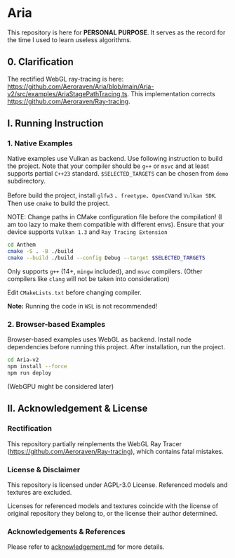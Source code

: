 # Aria

This repository is here for **PERSONAL PURPOSE**. It serves as the record for the time I used to learn useless algorithms.



## 0. Clarification

The rectified WebGL ray-tracing is here: https://github.com/Aeroraven/Aria/blob/main/Aria-v2/src/examples/AriaStagePathTracing.ts. This implementation corrects https://github.com/Aeroraven/Ray-tracing.



## I. Running Instruction

### 1. Native Examples

Native examples use Vulkan as backend. Use following instruction to build the project. Note that your compiler should be `g++` or `msvc` and at least supports partial `C++23` standard. `$SELECTED_TARGETS` can be chosen from `demo` subdirectory.

Before build the project, install `glfw3` 、`freetype`、`OpenCV`and `Vulkan SDK`. Then use `cmake` to build the project.

NOTE: Change paths in CMake configuration file before the compilation! (I am too lazy to make them compatible with different envs). Ensure that your device supports `Vulkan 1.3` and `Ray Tracing Extension`

```bash
cd Anthem
cmake -S . -B ./build
cmake --build ./build --config Debug --target $SELECTED_TARGETS
```

Only supports `g++` (14+, `mingw` included), and `msvc` compilers. (Other compilers like `clang` will not be taken into consideration)

Edit `CMakeLists.txt` before changing compiler.

**Note:** Running the code in `WSL` is not recommended!

### 2. Browser-based Examples

Browser-based examples uses WebGL as backend. Install node dependencies before running this project. After installation, run the project.
```bash
cd Aria-v2
npm install --force
npm run deploy
```

(WebGPU might be considered later)

## II. Acknowledgement & License

### Rectification

This repository partially reinplements the WebGL Ray Tracer (https://github.com/Aeroraven/Ray-tracing), which contains fatal mistakes.

### License & Disclaimer

This repository is licensed under AGPL-3.0 License. Referenced models and textures are excluded.

Licenses for referenced models and textures coincide with the license of original repository they belong to, or the license their author determined.


### Acknowledgements & References

Please refer to [acknowledgement.md](./acknowledgement.md) for more details.